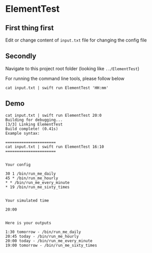 # ElementTest

## First thing first
Edit or change content of `input.txt` file for changing the config file

## Secondly
Navigate to this project root folder (looking like `../ElementTest`)

For running the command line tools, please follow below
```
cat input.txt | swift run ElementTest 'HH:mm'
```

## Demo
```
cat input.txt | swift run ElementTest 20:0
Building for debugging...
[3/3] Linking ElementTest
Build complete! (0.41s)
Example syntax: 

======================
cat input.txt | swift run ElementTest 16:10
======================


Your config 

30 1 /bin/run_me_daily
45 * /bin/run_me_hourly
* * /bin/run_me_every_minute
* 19 /bin/run_me_sixty_times


Your simulated time 

20:00


Here is your outputs 

1:30 tomorrow - /bin/run_me_daily
20:45 today - /bin/run_me_hourly
20:00 today - /bin/run_me_every_minute
19:00 tomorrow - /bin/run_me_sixty_times
```
